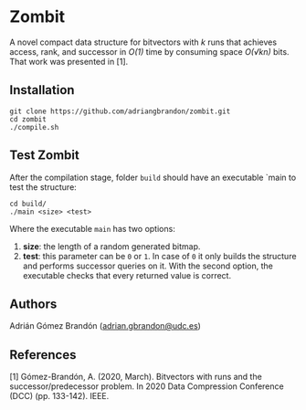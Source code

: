 # Zombit

A novel compact data structure for bitvectors with *k*
runs that achieves access, rank, and successor in *O(1)* time by consuming space
*O(√kn)* bits. That work was presented in [1].

## Installation
```
git clone https://github.com/adriangbrandon/zombit.git
cd zombit
./compile.sh
```

## Test Zombit  
After the compilation stage, folder `build` should have an executable `main to test the structure:
```
cd build/ 
./main <size> <test>
```
Where the executable `main` has two options:
1. **size**: the length of a random generated bitmap.
2. **test**: this parameter can be `0` or `1`. In case of `0` it only builds the structure and performs successor queries on it. With the second option, the executable checks that every returned value is correct.

## Authors
Adrián Gómez Brandón ([adrian.gbrandon@udc.es](mailto:adrian.gbrandon@udc.es))

## References

[1] Gómez-Brandón, A. (2020, March). Bitvectors with runs and the successor/predecessor problem. In 2020 Data Compression Conference (DCC) (pp. 133-142). IEEE.







